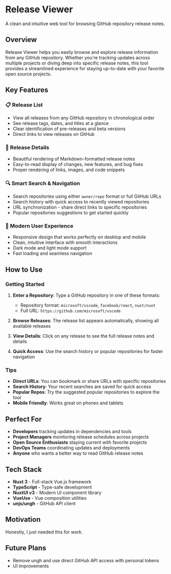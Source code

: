 # Release Viewer

A clean and intuitive web tool for browsing GitHub repository release notes.

## Overview

Release Viewer helps you easily browse and explore release information from any GitHub repository. Whether you're tracking updates across multiple projects or diving deep into specific release notes, this tool provides a streamlined experience for staying up-to-date with your favorite open source projects.

## Key Features

### 📋 Release List

- View all releases from any GitHub repository in chronological order
- See release tags, dates, and titles at a glance
- Clear identification of pre-releases and beta versions
- Direct links to view releases on GitHub

### 📖 Release Details

- Beautiful rendering of Markdown-formatted release notes
- Easy-to-read display of changes, new features, and bug fixes
- Proper rendering of links, images, and code snippets

### 🔍 Smart Search & Navigation

- Search repositories using either `owner/repo` format or full GitHub URLs
- Search history with quick access to recently viewed repositories
- URL synchronization - share direct links to specific repositories
- Popular repositories suggestions to get started quickly

### 🎨 Modern User Experience

- Responsive design that works perfectly on desktop and mobile
- Clean, intuitive interface with smooth interactions
- Dark mode and light mode support
- Fast loading and seamless navigation

## How to Use

### Getting Started

1. **Enter a Repository**: Type a GitHub repository in one of these formats:
   - Repository format: `microsoft/vscode`, `facebook/react`, `nuxt/nuxt`
   - Full URL: `https://github.com/microsoft/vscode`

2. **Browse Releases**: The release list appears automatically, showing all available releases

3. **View Details**: Click on any release to see the full release notes and details

4. **Quick Access**: Use the search history or popular repositories for faster navigation

### Tips

- **Direct URLs**: You can bookmark or share URLs with specific repositories
- **Search History**: Your recent searches are saved for quick access
- **Popular Repos**: Try the suggested popular repositories to explore the tool
- **Mobile Friendly**: Works great on phones and tablets

## Perfect For

- **Developers** tracking updates in dependencies and tools
- **Project Managers** monitoring release schedules across projects
- **Open Source Enthusiasts** staying current with favorite projects
- **DevOps Teams** coordinating updates and deployments
- **Anyone** who wants a better way to read GitHub release notes

## Tech Stack

- **Nuxt 3** - Full-stack Vue.js framework
- **TypeScript** - Type-safe development
- **NuxtUI v3** - Modern UI component library
- **VueUse** - Vue composition utilities
- **unjs/ungh** - GitHub API client

## Motivation

Honestly, I just needed this for work.

## Future Plans

- Remove ungh and use direct GitHub API access with personal tokens
- UI improvements
